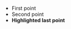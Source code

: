 - First point <!-- .element: class="fragment" -->
- Second point <!-- .element: class="fragment" -->
- **Highlighted last point** <!-- .element: class="fragment highlight" -->
